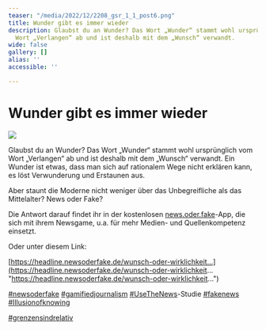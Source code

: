 ```yaml
---
teaser: "/media/2022/12/2208_gsr_1_1_post6.png"
title: Wunder gibt es immer wieder
description: Glaubst du an Wunder? Das Wort „Wunder“ stammt wohl ursprünglich vom
  Wort „Verlangen“ ab und ist deshalb mit dem „Wunsch“ verwandt.
wide: false
gallery: []
alias: ''
accessible: ''

---
```

# Wunder gibt es immer wieder

![](/media/2022/12/2208_gsr_1_1_post6.png)

Glaubst du an Wunder? Das Wort „Wunder“ stammt wohl ursprünglich vom Wort „Verlangen“ ab und ist deshalb mit dem „Wunsch“ verwandt. Ein Wunder ist etwas, dass man sich auf rationalem Wege nicht erklären kann, es löst Verwunderung und Erstaunen aus.

Aber staunt die Moderne nicht weniger über das Unbegreifliche als das Mittelalter? News oder Fake?

Die Antwort darauf findet ihr in der kostenlosen [news.oder.fake](https://www.facebook.com/newsoderfake?__cft__\[0\]=AZX34lJv4cjfyiAWJNNhmsH4fPZ69Q2-4JeuS8ytYQK1FGpYU7MFnkswm0rlGtwfUFd2h4ddnKkm7Hj2iymvIjSKtnZrETQF5LlbnDHsvzysYtUGT8HlGk6D2h5bxW2o1H6GVeLehPBZE7SrDsfNc6B9Px_BeFhomjZJVzTRTEVWUI9JSK4GL74BDhzAm4d4XVLWcDQSuiFdLRH8-aLgyNom&__tn__=-\]K-R)-App, die sich mit ihrem Newsgame, u.a. für mehr Medien- und Quellenkompetenz einsetzt.

Oder unter diesem Link:

[https://headline.newsoderfake.de/wunsch-oder-wirklichkeit...](https://headline.newsoderfake.de/wunsch-oder-wirklichkeit... "https://headline.newsoderfake.de/wunsch-oder-wirklichkeit...")

[#newsoderfake](https://www.facebook.com/hashtag/newsoderfake?__eep__=6&__cft__\[0\]=AZX34lJv4cjfyiAWJNNhmsH4fPZ69Q2-4JeuS8ytYQK1FGpYU7MFnkswm0rlGtwfUFd2h4ddnKkm7Hj2iymvIjSKtnZrETQF5LlbnDHsvzysYtUGT8HlGk6D2h5bxW2o1H6GVeLehPBZE7SrDsfNc6B9Px_BeFhomjZJVzTRTEVWUI9JSK4GL74BDhzAm4d4XVLWcDQSuiFdLRH8-aLgyNom&__tn__=*NK-R) [#gamifiedjournalism](https://www.facebook.com/hashtag/gamifiedjournalism?__eep__=6&__cft__\[0\]=AZX34lJv4cjfyiAWJNNhmsH4fPZ69Q2-4JeuS8ytYQK1FGpYU7MFnkswm0rlGtwfUFd2h4ddnKkm7Hj2iymvIjSKtnZrETQF5LlbnDHsvzysYtUGT8HlGk6D2h5bxW2o1H6GVeLehPBZE7SrDsfNc6B9Px_BeFhomjZJVzTRTEVWUI9JSK4GL74BDhzAm4d4XVLWcDQSuiFdLRH8-aLgyNom&__tn__=*NK-R) [#UseTheNews](https://www.facebook.com/hashtag/usethenews?__eep__=6&__cft__\[0\]=AZX34lJv4cjfyiAWJNNhmsH4fPZ69Q2-4JeuS8ytYQK1FGpYU7MFnkswm0rlGtwfUFd2h4ddnKkm7Hj2iymvIjSKtnZrETQF5LlbnDHsvzysYtUGT8HlGk6D2h5bxW2o1H6GVeLehPBZE7SrDsfNc6B9Px_BeFhomjZJVzTRTEVWUI9JSK4GL74BDhzAm4d4XVLWcDQSuiFdLRH8-aLgyNom&__tn__=*NK-R)-Studie [#fakenews](https://www.facebook.com/hashtag/fakenews?__eep__=6&__cft__\[0\]=AZX34lJv4cjfyiAWJNNhmsH4fPZ69Q2-4JeuS8ytYQK1FGpYU7MFnkswm0rlGtwfUFd2h4ddnKkm7Hj2iymvIjSKtnZrETQF5LlbnDHsvzysYtUGT8HlGk6D2h5bxW2o1H6GVeLehPBZE7SrDsfNc6B9Px_BeFhomjZJVzTRTEVWUI9JSK4GL74BDhzAm4d4XVLWcDQSuiFdLRH8-aLgyNom&__tn__=*NK-R) [#Illusionofknowing](https://www.facebook.com/hashtag/illusionofknowing?__eep__=6&__cft__\[0\]=AZX34lJv4cjfyiAWJNNhmsH4fPZ69Q2-4JeuS8ytYQK1FGpYU7MFnkswm0rlGtwfUFd2h4ddnKkm7Hj2iymvIjSKtnZrETQF5LlbnDHsvzysYtUGT8HlGk6D2h5bxW2o1H6GVeLehPBZE7SrDsfNc6B9Px_BeFhomjZJVzTRTEVWUI9JSK4GL74BDhzAm4d4XVLWcDQSuiFdLRH8-aLgyNom&__tn__=*NK-R)

[#grenzensindrelativ](https://www.facebook.com/hashtag/grenzensindrelativ?__eep__=6&__cft__\[0\]=AZX34lJv4cjfyiAWJNNhmsH4fPZ69Q2-4JeuS8ytYQK1FGpYU7MFnkswm0rlGtwfUFd2h4ddnKkm7Hj2iymvIjSKtnZrETQF5LlbnDHsvzysYtUGT8HlGk6D2h5bxW2o1H6GVeLehPBZE7SrDsfNc6B9Px_BeFhomjZJVzTRTEVWUI9JSK4GL74BDhzAm4d4XVLWcDQSuiFdLRH8-aLgyNom&__tn__=*NK-R)